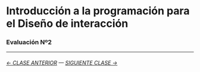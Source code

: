 # Introducción a la programación para el Diseño de interacción

### Evaluación Nº2  

- - - - - - - 

###### [← CLASE ANTERIOR](https://github.com/profesorfaco/dno037-2021/tree/main/clase-12) — [SIGUIENTE CLASE →](https://github.com/profesorfaco/dno037-2021/tree/main/clase-14)
